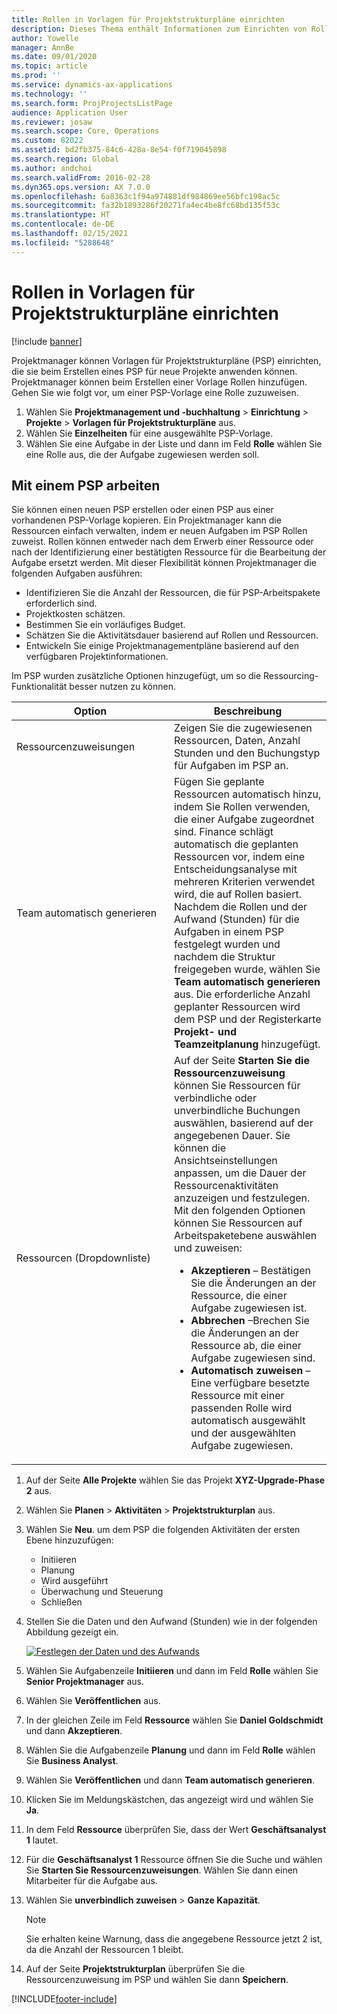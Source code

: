 ```yaml
---
title: Rollen in Vorlagen für Projektstrukturpläne einrichten
description: Dieses Thema enthält Informationen zum Einrichten von Rolleninformationen in Vorlagen für Projektstrukturpläne.
author: Yowelle
manager: AnnBe
ms.date: 09/01/2020
ms.topic: article
ms.prod: ''
ms.service: dynamics-ax-applications
ms.technology: ''
ms.search.form: ProjProjectsListPage
audience: Application User
ms.reviewer: josaw
ms.search.scope: Core, Operations
ms.custom: 82022
ms.assetid: bd2fb375-84c6-428a-8e54-f0f719045898
ms.search.region: Global
ms.author: andchoi
ms.search.validFrom: 2016-02-28
ms.dyn365.ops.version: AX 7.0.0
ms.openlocfilehash: 6a8363c1f94a974881df984869ee56bfc198ac5c
ms.sourcegitcommit: fa32b1893286f20271fa4ec4be8fc68bd135f53c
ms.translationtype: HT
ms.contentlocale: de-DE
ms.lasthandoff: 02/15/2021
ms.locfileid: "5288648"
---
```

# <a name="set-up-roles-on-work-breakdown-structure-templates"></a>Rollen in Vorlagen für Projektstrukturpläne einrichten

[!include [banner](../includes/banner.md)]

Projektmanager können Vorlagen für Projektstrukturpläne (PSP) einrichten, die sie beim Erstellen eines PSP für neue Projekte anwenden können. Projektmanager können beim Erstellen einer Vorlage Rollen hinzufügen. Gehen Sie wie folgt vor, um einer PSP-Vorlage eine Rolle zuzuweisen.

1. Wählen Sie **Projektmanagement und -buchhaltung** > **Einrichtung** > **Projekte** > **Vorlagen für Projektstrukturpläne** aus.
2. Wählen Sie **Einzelheiten** für eine ausgewählte PSP-Vorlage.
3. Wählen Sie eine Aufgabe in der Liste und dann im Feld **Rolle** wählen Sie eine Rolle aus, die der Aufgabe zugewiesen werden soll.

## <a name="work-with-a-wbs"></a>Mit einem PSP arbeiten

Sie können einen neuen PSP erstellen oder einen PSP aus einer vorhandenen PSP-Vorlage kopieren. Ein Projektmanager kann die Ressourcen einfach verwalten, indem er neuen Aufgaben im PSP Rollen zuweist. Rollen können entweder nach dem Erwerb einer Ressource oder nach der Identifizierung einer bestätigten Ressource für die Bearbeitung der Aufgabe ersetzt werden. Mit dieser Flexibilität können Projektmanager die folgenden Aufgaben ausführen:

- Identifizieren Sie die Anzahl der Ressourcen, die für PSP-Arbeitspakete erforderlich sind.
- Projektkosten schätzen.
- Bestimmen Sie ein vorläufiges Budget.
- Schätzen Sie die Aktivitätsdauer basierend auf Rollen und Ressourcen.
- Entwickeln Sie einige Projektmanagementpläne basierend auf den verfügbaren Projektinformationen.

Im PSP wurden zusätzliche Optionen hinzugefügt, um so die Ressourcing-Funktionalität besser nutzen zu können.

<table>
<colgroup>
<col width="50%" />
<col width="50%" />
</colgroup>
<thead>
<tr class="header">
<th>Option</th>
<th>Beschreibung</th>
</tr>
</thead>
<tbody>
<tr class="odd">
<td>Ressourcenzuweisungen</td>
<td>Zeigen Sie die zugewiesenen Ressourcen, Daten, Anzahl Stunden und den Buchungstyp für Aufgaben im PSP an.</td>
</tr>
<tr class="even">
<td>Team automatisch generieren</td>
<td>Fügen Sie geplante Ressourcen automatisch hinzu, indem Sie Rollen verwenden, die einer Aufgabe zugeordnet sind. Finance schlägt automatisch die geplanten Ressourcen vor, indem eine Entscheidungsanalyse mit mehreren Kriterien verwendet wird, die auf Rollen basiert. Nachdem die Rollen und der Aufwand (Stunden) für die Aufgaben in einem PSP festgelegt wurden und nachdem die Struktur freigegeben wurde, wählen Sie <strong>Team automatisch generieren</strong> aus. Die erforderliche Anzahl geplanter Ressourcen wird dem PSP und der Registerkarte <strong>Projekt- und Teamzeitplanung</strong> hinzugefügt.</td>
</tr>
<tr class="odd">
<td>Ressourcen (Dropdownliste)</td>
<td>Auf der Seite <strong>Starten Sie die Ressourcenzuweisung</strong> können Sie Ressourcen für verbindliche oder unverbindliche Buchungen auswählen, basierend auf der angegebenen Dauer. Sie können die Ansichtseinstellungen anpassen, um die Dauer der Ressourcenaktivitäten anzuzeigen und festzulegen. Mit den folgenden Optionen können Sie Ressourcen auf Arbeitspaketebene auswählen und zuweisen:
<ul>
<li><strong>Akzeptieren</strong> – Bestätigen Sie die Änderungen an der Ressource, die einer Aufgabe zugewiesen ist.</li>
<li><strong>Abbrechen</strong> –Brechen Sie die Änderungen an der Ressource ab, die einer Aufgabe zugewiesen sind.</li>
<li><strong>Automatisch zuweisen</strong> – Eine verfügbare besetzte Ressource mit einer passenden Rolle wird automatisch ausgewählt und der ausgewählten Aufgabe zugewiesen.</li>
</ul></td>
</tr>
</tbody>
</table>

1. Auf der Seite **Alle Projekte** wählen Sie das Projekt **XYZ-Upgrade-Phase 2** aus.
2. Wählen Sie **Planen** > **Aktivitäten** > **Projektstrukturplan** aus.
3. Wählen Sie **Neu**. um dem PSP die folgenden Aktivitäten der ersten Ebene hinzuzufügen:

    - Initiieren
    - Planung
    - Wird ausgeführt
    - Überwachung und Steuerung
    - Schließen

4. Stellen Sie die Daten und den Aufwand (Stunden) wie in der folgenden Abbildung gezeigt ein.

    [![Festlegen der Daten und des Aufwands](./media/projectresourcing10.jpg)](./media/projectresourcing10.jpg)

5. Wählen Sie Aufgabenzeile **Initiieren** und dann im Feld **Rolle** wählen Sie **Senior Projektmanager** aus.
6. Wählen Sie **Veröffentlichen** aus.
7. In der gleichen Zeile im Feld **Ressource** wählen Sie **Daniel Goldschmidt** und dann **Akzeptieren**.
8. Wählen Sie die Aufgabenzeile **Planung** und dann im Feld **Rolle** wählen Sie **Business Analyst**.
9. Wählen Sie **Veröffentlichen** und dann **Team automatisch generieren**.
10. Klicken Sie im Meldungskästchen, das angezeigt wird und wählen Sie **Ja**.
11. In dem Feld **Ressource** überprüfen Sie, dass der Wert **Geschäftsanalyst 1** lautet.
12. Für die **Geschäftsanalyst 1** Ressource öffnen Sie die Suche und wählen Sie **Starten Sie Ressourcenzuweisungen**. Wählen Sie dann einen Mitarbeiter für die Aufgabe aus.
13. Wählen Sie **unverbindlich zuweisen** &gt; **Ganze Kapazität**.

    > [!NOTE] 
    > Sie erhalten keine Warnung, dass die angegebene Ressource jetzt 2 ist, da die Anzahl der Ressourcen 1 bleibt.

14. Auf der Seite **Projektstrukturplan** überprüfen Sie die Ressourcenzuweisung im PSP und wählen Sie dann **Speichern**.


[!INCLUDE[footer-include](../includes/footer-banner.md)]